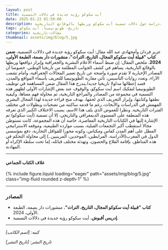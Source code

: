 ```yaml
---
layout: post
title: أيت سكوكو رؤية جديدة في دلالات التسمية
date: 2025-01-22 01:59:00
description: دراسة حول دلالات تسمية أيت سكوكو وربطها بالوقائع التاريخية.
tags: تاريخ، طوبونيميا، أيت سكوكو
categories: مقالات-تاريخية
thumbnail: assets/img/blog/5.jpg
---
```


عزيز فردان وأمجهادي عبد الله مقال: أيت سكوكو رؤية جديدة في دلالات التسمية، **ضمن كتاب "قبيلة أيت سكوكو المجال، التاريخ، التراث"، منشورات دار بصمة، الطبعة الأولى، 2024.**
ملخص المقال:
إن ضبط أسماء الأعلام البشرية والجغرافية وإبراز دوافعها وربطها بالوقائع التاريخية، يساهم في كشف الجوانب المظلمة من تاريخنا الوطني. خصوصا أن المصادر الإخبارية لا تقدم صورة واضحة عن تاريخ تعمير المجالات الجغرافية، وأمام تشعب الآراء، وتعدد روايات التأسيس، تأتي مقاربة الطوبونيميا للتعريف بأسماء المواقع والمدن، قصد إعطائها مدلولا تاريخيا جديدا.يندرج هذا المقال ضمن المساهمة في توظيف الطوبونيميا لتفكيك اسم أيت سكوكو، والوقوف عند بعض الإشارات الأولى لظهور هذه التسمية في مجموعة من المصادر والمراجع التاريخية، ثم محاولة فهم معناها، وكيفية نطقها وكتابتها، وإبراز التحريف الذي لحقها، بهدف منح قراءة جديدة لهذا المجال البشري المهمش في الدراسات والأبحاث، رغم ما قدمه ساكنته من تضحيات وبطولات في مختلف الفترات التاريخية. ونظرا للغموض الذي يلف هذا الاسم، بسبب الاختلاف الكبير الذي تعرفه هذه المنطقة على المستوى الديمغرافي والتاريخي، إلا أن تسمية (أيت سكوكو) تم الإشارة إليها في الكتابات التاريخية المعاصرة، خاصة أن هذه المجموعة، كانت تستوطن مجالا استقطب أكبر التجمعات القبلية، بسبب موارده الطبيعية، وموقعه الاستراتيجي المطل على أهم المدن كفاس ومكناس، وكونه محورا للقوافل التجارية، دفع بمؤسسي الدول في المغرب(الأدراسة، المرابطين، الموحدين، المرينيين..) إلى محاولة التحكم في هذه المناطق، بإقامة القلاع والحصون، وتهدئة مختلف قبائله، إما تحت سلطة الإكراه أو المهادنة.

---

#### غلاف الكتاب الجماعي

{% include figure.liquid loading="eager" path="assets/img/blog/5.jpg" class="img-fluid rounded z-depth-1" %}

---

### المصادر

- **كتاب "قبيلة أيت سكوكو المجال، التاريخ، التراث"**، منشورات دار بصمة، الطبعة الأولى، 2024.
- **إدريس أقبوش**، أيت سكوكو رؤية جديدة في دلالات التسمية.

---

_كتبه: [اسم الكاتب]_

_تاريخ النشر: [تاريخ النشر]_
